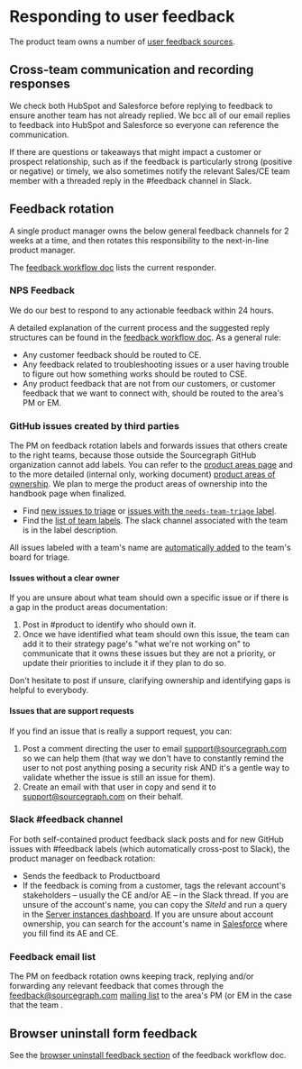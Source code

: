 # Responding to user feedback

The product team owns a number of [user feedback sources](user_feedback.md).

## Cross-team communication and recording responses

We check both HubSpot and Salesforce before replying to feedback to ensure another team has not already replied. We bcc all of our email replies to feedback into HubSpot and Salesforce so everyone can reference the communication.

If there are questions or takeaways that might impact a customer or prospect relationship, such as if the feedback is particularly strong (positive or negative) or timely, we also sometimes notify the relevant Sales/CE team member with a threaded reply in the #feedback channel in Slack.

## Feedback rotation

A single product manager owns the below general feedback channels for 2 weeks at a time, and then rotates this responsibility to the next-in-line product manager.

The [feedback workflow doc](https://docs.google.com/document/d/1TTRjK-CL38fdCvrVUgRL70agUiwDbQFJXCo8IuJmLls/edit#) lists the current responder.

### NPS Feedback

We do our best to respond to any actionable feedback within 24 hours.

A detailed explanation of the current process and the suggested reply structures can be found in the [feedback workflow doc](https://docs.google.com/document/d/1TTRjK-CL38fdCvrVUgRL70agUiwDbQFJXCo8IuJmLls/edit#heading=h.vihl64g0qa6a). As a general rule:

- Any customer feedback should be routed to CE.
- Any feedback related to troubleshooting issues or a user having trouble to figure out how something works should be routed to CSE.
- Any product feedback that are not from our customers, or customer feedback that we want to connect with, should be routed to the area's PM or EM.

### GitHub issues created by third parties

The PM on feedback rotation labels and forwards issues that others create to the right teams, because those outside the Sourcegraph GitHub organization cannot add labels. You can refer to the [product areas page](../product_areas.md) and to the more detailed (internal only, working document) [product areas of ownership](https://docs.google.com/spreadsheets/d/1nBVLPEEGsd5O2j8wLhJw1Ld3tqLjKQXo44Q5Cn532U4/edit#gid=0). We plan to merge the product areas of ownership into the handbook page when finalized.

- Find [new issues to triage](https://github.com/sourcegraph/sourcegraph/issues?page=2&q=is%3Aissue+no%3Alabel+is%3Aopen) or [issues with the
  `needs-team-triage` label](https://github.com/sourcegraph/sourcegraph/issues?q=is%3Aissue+is%3Aopen+label%3Aneeds-team-triage).
- Find the [list of team labels](https://github.com/sourcegraph/sourcegraph/labels?q=team+%2F). The slack channel associated with the team is in the label description.

All issues labeled with a team's name are [automatically added](https://github.com/sourcegraph/sourcegraph/blob/main/.github/workflows/label-move.yml) to the team's board for triage.

#### Issues without a clear owner

If you are unsure about what team should own a specific issue or if there is a gap in the product areas documentation:

1. Post in #product to identify who should own it.
1. Once we have identified what team should own this issue, the team can add it to their strategy page's "what we're not working on" to communicate that it owns these issues but they are not a priority, or update their priorities to include it if they plan to do so.

Don't hesitate to post if unsure, clarifying ownership and identifying gaps is helpful to everybody.

#### Issues that are support requests

If you find an issue that is really a support request, you can:

1. Post a comment directing the user to email support@sourcegraph.com so we can help them (that way we don't have to constantly remind the user to not post anything posing a security risk AND it's a gentle way to validate whether the issue is still an issue for them).
1. Create an email with that user in copy and send it to support@sourcegraph.com on their behalf.

### Slack #feedback channel

For both self-contained product feedback slack posts and for new GitHub issues with #feedback labels (which automatically cross-post to Slack), the product manager on feedback rotation:

- Sends the feedback to Productboard
- If the feedback is coming from a customer, tags the relevant account's stakeholders – usually the CE and/or AE – in the Slack thread. If you are unsure of the account's name, you can copy the _SiteId_ and run a query in the [Server instances dashboard](https://sourcegraph.looker.com/explore/sourcegraph_events/server_update_check_pings?qid=MSjrlRQ1WrOhqRRMLAFe3S&toggle=fil). If you are unsure about account ownership, you can search for the account's name in [Salesforce](sourcegraph2020.lightning.force.com/lightning/page/home) where you fill find its AE and CE.

### Feedback email list

The PM on feedback rotation owns keeping track, replying and/or forwarding any relevant feedback that comes through the feedback@sourcegraph.com [mailing list](user_feedback.md#feedbacksourcegraphcom) to the area's PM (or EM in the case that the team .

## Browser uninstall form feedback

See the [browser uninstall feedback section](https://docs.google.com/document/d/1TTRjK-CL38fdCvrVUgRL70agUiwDbQFJXCo8IuJmLls/edit#bookmark=id.hmb2g29ltsnr) of the feedback workflow doc.
